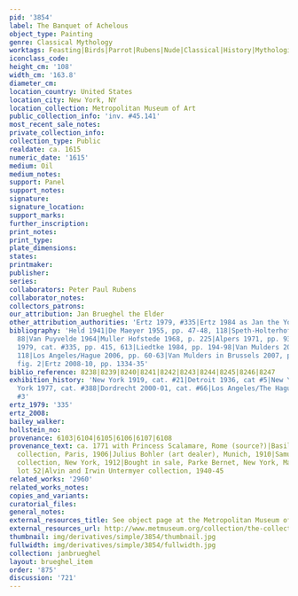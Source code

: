 ```yaml
---
pid: '3854'
label: The Banquet of Achelous
object_type: Painting
genre: Classical Mythology
worktags: Feasting|Birds|Parrot|Rubens|Nude|Classical|History|Mythological|Banquet|Flowers|Food|Fruit|Shells
iconclass_code:
height_cm: '108'
width_cm: '163.8'
diameter_cm:
location_country: United States
location_city: New York, NY
location_collection: Metropolitan Museum of Art
public_collection_info: 'inv. #45.141'
most_recent_sale_notes:
private_collection_info:
collection_type: Public
realdate: ca. 1615
numeric_date: '1615'
medium: Oil
medium_notes:
support: Panel
support_notes:
signature:
signature_location:
support_marks:
further_inscription:
print_notes:
print_type:
plate_dimensions:
states:
printmaker:
publisher:
series:
collaborators: Peter Paul Rubens
collaborator_notes:
collectors_patrons:
our_attribution: Jan Brueghel the Elder
other_attribution_authorities: 'Ertz 1979, #335|Ertz 1984 as Jan the Younger'
bibliography: 'Held 1941|De Maeyer 1955, pp. 47-48, 118|Speth-Holterhoff 1957, p.
  88|Van Puyvelde 1964|Muller Hofstede 1968, p. 225|Alpers 1971, pp. 93-94, 162|Ertz
  1979, cat. #335, pp. 415, 613|Liedtke 1984, pp. 194-98|Van Mulders 2000, pp. 113,
  118|Los Angeles/Hague 2006, pp. 60-63|Van Mulders in Brussels 2007, p. 109-110,
  fig. 2|Ertz 2008-10, pp. 1334-35'
biblio_reference: 8238|8239|8240|8241|8242|8243|8244|8245|8246|8247
exhibition_history: 'New York 1919, cat. #21|Detroit 1936, cat #5|New York 1973|New
  York 1977, cat. #388|Dordrecht 2000-01, cat. #66|Los Angeles/The Hague 2006, cat.
  #3'
ertz_1979: '335'
ertz_2008:
bailey_walker:
hollstein_no:
provenance: 6103|6104|6105|6106|6107|6108
provenance_text: ca. 1771 with Princess Scalamare, Rome (source?)|Basile de Schlichting
  collection, Paris, 1906|Julius Bohler (art dealer), Munich, 1910|Samuel Untermyer
  collection, New York, 1912|Bought in sale, Parke Bernet, New York, May 10, 1940,
  lot 52|Alvin and Irwin Untermyer collection, 1940-45
related_works: '2960'
related_works_notes:
copies_and_variants:
curatorial_files:
general_notes:
external_resources_title: See object page at the Metropolitan Museum of Art website
external_resources_url: http://www.metmuseum.org/collection/the-collection-online/search/437525
thumbnail: img/derivatives/simple/3854/thumbnail.jpg
fullwidth: img/derivatives/simple/3854/fullwidth.jpg
collection: janbrueghel
layout: brueghel_item
order: '875'
discussion: '721'
---
```

